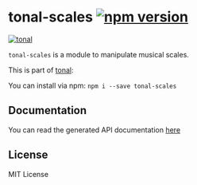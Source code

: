 # tonal-scales [![npm version](https://img.shields.io/npm/v/tonal-scales.svg)](https://www.npmjs.com/package/tonal-scales)

[![tonal](https://img.shields.io/badge/tonal-scales-yellow.svg)](https://www.npmjs.com/browse/keyword/tonal)

`tonal-scales` is a module to manipulate musical scales.

This is part of [tonal](https://www.npmjs.com/package/tonal):

You can install via npm: `npm i --save tonal-scales`

## Documentation

You can read the generated API documentation [here](https://github.com/danigb/tonal/blob/tonal-0.50.x/packages/scales/API.md)

## License

MIT License
